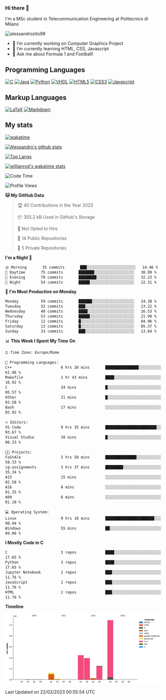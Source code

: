 ### Hi there 👋

I'm a MSc student in Telecommunication Engineering at Politecnico di Milano

<p align="left"> <img src="https://komarev.com/ghpvc/?username=alessandrozito98&label=Profile%20views&color=129e00&style=plastic" alt="alessandrozito98" /> </p>


<!--
**alessandrozito98/alessandrozito98** is a ✨ _special_ ✨ repository because its `README.md` (this file) appears on your GitHub profile.
-->

- 🔭 I’m currently working on Computer Graphics Project
- 🌱 I’m currently learning HTML, CSS, Javascript
- 💬 Ask me about Formula 1 and Football!




## Programming Languages

[![C](https://img.shields.io/badge/c%20-%2300599C.svg?&style=for-the-badge&logo=c&logoColor=white)](<https://en.wikipedia.org/wiki/C_(programming_language)>)
[![Java](https://img.shields.io/badge/java-%23ED8B00.svg?&style=for-the-badge&logo=java&logoColor=white)](https://www.java.com/)
[![Python](https://img.shields.io/badge/python%20-%2314354C.svg?&style=for-the-badge&logo=python&logoColor=white)](https://www.python.org/)
[![VHDL](https://img.shields.io/badge/-VHDL-lightgrey?style=for-the-badge&logo=xilinx&logoColor=red)](https://en.wikipedia.org/wiki/VHDL)
[![HTML5](https://img.shields.io/badge/html5%20-%23E34F26.svg?&style=for-the-badge&logo=html5&logoColor=white)](https://en.wikipedia.org/wiki/HTML5)
[![CSS3](https://img.shields.io/badge/css3%20-%231572B6.svg?&style=for-the-badge&logo=css3&logoColor=white)](https://en.wikipedia.org/wiki/CSS)
[![Javascript](https://img.shields.io/badge/javascript%20-%23323330.svg?&style=for-the-badge&logo=javascript&logoColor=%23F7DF1)](https://en.wikipedia.org/wiki/JavaScript)

## Markup Languages

[![LaTeX](https://img.shields.io/badge/latex%20-%23008080.svg?&style=for-the-badge&logo=latex&logoColor=white)](https://en.wikipedia.org/wiki/LaTeX)
[![Markdown](https://img.shields.io/badge/markdown-%23000000.svg?&style=for-the-badge&logo=markdown&logoColor=white)](https://en.wikipedia.org/wiki/Markdown)


## My stats

[![wakatime](https://wakatime.com/badge/user/6602f0ab-f5f4-418b-b2fb-1fa267f6c557.svg)](https://wakatime.com/@6602f0ab-f5f4-418b-b2fb-1fa267f6c557)


[![Alessandro's github stats](https://github-readme-stats.vercel.app/api?username=alessandrozito98&count_private=true&show_icons=true&theme=radical)](https://github.com/anuraghazra/github-readme-stats)


[![Top Langs](https://github-readme-stats.vercel.app/api/top-langs/?username=alessandrozito98&langs_count=10&layout=compact)](https://github.com/anuraghazra/github-readme-stats)


[![willianrod's wakatime stats](https://github-readme-stats.vercel.app/api/wakatime?username=alessandrozito98&layout=compact&v=2)](https://github.com/anuraghazra/github-readme-stats) 



<!--START_SECTION:waka-->
![Code Time](http://img.shields.io/badge/Code%20Time-64%20hrs%2018%20mins-blue)

![Profile Views](http://img.shields.io/badge/Profile%20Views-11-blue)

**🐱 My GitHub Data** 

> 🏆 40 Contributions in the Year 2023
 > 
> 📦 355.2 kB Used in GitHub's Storage 
 > 
> 🚫 Not Opted to Hire
 > 
> 📜 14 Public Repositories 
 > 
> 🔑 5 Private Repositories  
 > 
**I'm a Night 🦉** 

```text
🌞 Morning       35 commits       ███░░░░░░░░░░░░░░░░░░░░░░   14.46 % 
🌆 Daytime       75 commits       ███████░░░░░░░░░░░░░░░░░░   30.99 % 
🌃 Evening       78 commits       ████████░░░░░░░░░░░░░░░░░   32.23 % 
🌙 Night         54 commits       █████░░░░░░░░░░░░░░░░░░░░   22.31 % 

```
📅 **I'm Most Productive on Monday** 

```text
Monday          59 commits       ██████░░░░░░░░░░░░░░░░░░░   24.38 % 
Tuesday         32 commits       ███░░░░░░░░░░░░░░░░░░░░░░   13.22 % 
Wednesday       40 commits       ████░░░░░░░░░░░░░░░░░░░░░   16.53 % 
Thursday        53 commits       █████░░░░░░░░░░░░░░░░░░░░   21.90 % 
Friday          12 commits       █░░░░░░░░░░░░░░░░░░░░░░░░   04.96 % 
Saturday        13 commits       █░░░░░░░░░░░░░░░░░░░░░░░░   05.37 % 
Sunday          33 commits       ███░░░░░░░░░░░░░░░░░░░░░░   13.64 % 

```


📊 **This Week I Spent My Time On** 

```text
⌚︎ Time Zone: Europe/Rome

💬 Programming Languages: 
C++                      6 hrs 20 mins       ███████████████░░░░░░░░░░   61.96 % 
Makefile                 1 hr 43 mins        ████░░░░░░░░░░░░░░░░░░░░░   16.92 % 
C                        34 mins             █░░░░░░░░░░░░░░░░░░░░░░░░   05.57 % 
Other                    21 mins             █░░░░░░░░░░░░░░░░░░░░░░░░   03.58 % 
Bash                     17 mins             ░░░░░░░░░░░░░░░░░░░░░░░░░   02.92 % 

🔥 Editors: 
VS Code                  9 hrs 35 mins       ███████████████████████░░   93.67 % 
Visual Studio            38 mins             █░░░░░░░░░░░░░░░░░░░░░░░░   06.33 % 

🐱‍💻 Projects: 
FaStAle                  5 hrs 58 mins       ██████████████░░░░░░░░░░░   58.33 % 
cg-assignments           3 hrs 37 mins       ████████░░░░░░░░░░░░░░░░░   35.34 % 
A15                      15 mins             ░░░░░░░░░░░░░░░░░░░░░░░░░   02.58 % 
A16                      8 mins              ░░░░░░░░░░░░░░░░░░░░░░░░░   01.35 % 
A09                      6 mins              ░░░░░░░░░░░░░░░░░░░░░░░░░   01.10 % 

💻 Operating System: 
Linux                    9 hrs 18 mins       ██████████████████████░░░   90.94 % 
Windows                  55 mins             ██░░░░░░░░░░░░░░░░░░░░░░░   09.06 % 

```

**I Mostly Code in C** 

```text
C                        3 repos             ████░░░░░░░░░░░░░░░░░░░░░   17.65 % 
Python                   3 repos             ████░░░░░░░░░░░░░░░░░░░░░   17.65 % 
Jupyter Notebook         2 repos             ███░░░░░░░░░░░░░░░░░░░░░░   11.76 % 
JavaScript               2 repos             ███░░░░░░░░░░░░░░░░░░░░░░   11.76 % 
HTML                     2 repos             ███░░░░░░░░░░░░░░░░░░░░░░   11.76 % 

```


**Timeline**

![Chart not found](https://raw.githubusercontent.com/alessandrozito98/alessandrozito98/master/charts/bar_graph.png) 


 Last Updated on 22/02/2023 00:55:54 UTC
<!--END_SECTION:waka-->

